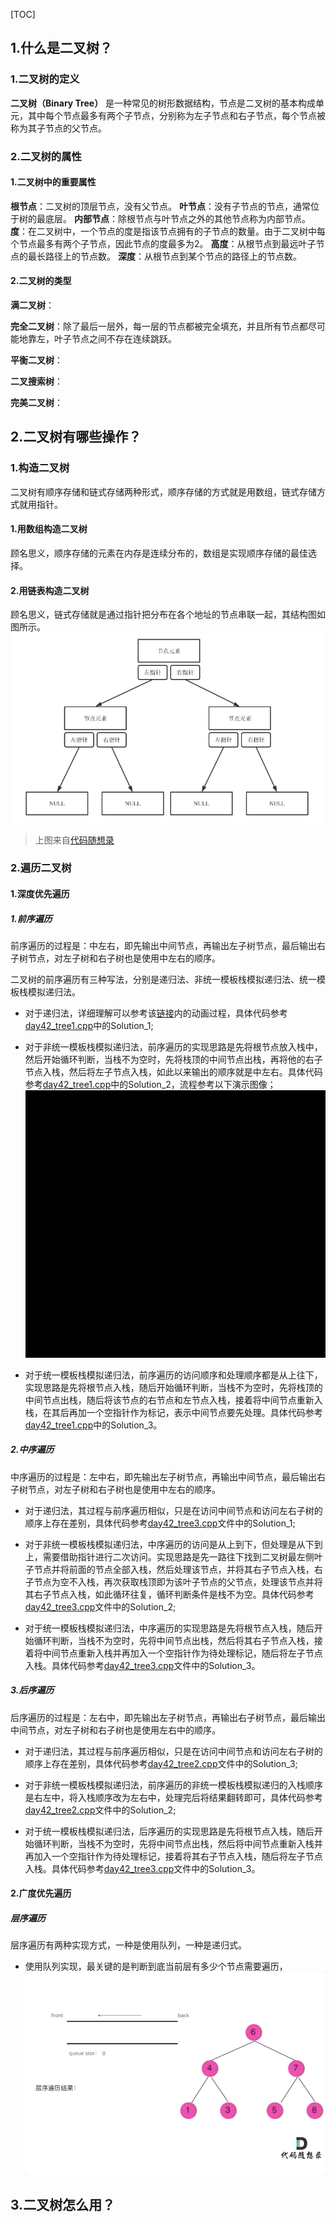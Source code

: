 [TOC]

## 1.什么是二叉树？
### 1.二叉树的定义

**二叉树（Binary Tree）** 是一种常见的树形数据结构，节点是二叉树的基本构成单元，其中每个节点最多有两个子节点，分别称为左子节点和右子节点，每个节点被称为其子节点的父节点。

### 2.二叉树的属性
#### 1.二叉树中的重要属性
**根节点**：二叉树的顶层节点，没有父节点。
**叶节点**：没有子节点的节点，通常位于树的最底层。
**内部节点**：除根节点与叶节点之外的其他节点称为内部节点。
**度**：在二叉树中，一个节点的度是指该节点拥有的子节点的数量。由于二叉树中每个节点最多有两个子节点，因此节点的度最多为2。
**高度**：从根节点到最远叶子节点的最长路径上的节点数。
**深度**：从根节点到某个节点的路径上的节点数。

#### 2.二叉树的类型
**满二叉树**：

**完全二叉树**：除了最后一层外，每一层的节点都被完全填充，并且所有节点都尽可能地靠左，叶子节点之间不存在连续跳跃。

**平衡二叉树**：

**二叉搜索树**：

**完美二叉树**：

## 2.二叉树有哪些操作？
### 1.构造二叉树
二叉树有顺序存储和链式存储两种形式，顺序存储的方式就是用数组，链式存储方式就用指针。

#### 1.用数组构造二叉树
顾名思义，顺序存储的元素在内存是连续分布的，数组是实现顺序存储的最佳选择。

#### 2.用链表构造二叉树
顾名思义，链式存储就是通过指针把分布在各个地址的节点串联一起，其结构图如图所示。
![alt text](image.png)

>上图来自[代码随想录](https://programmercarl.com/%E4%BA%8C%E5%8F%89%E6%A0%91%E7%90%86%E8%AE%BA%E5%9F%BA%E7%A1%80.html#%E4%BA%8C%E5%8F%89%E6%A0%91%E7%9A%84%E5%AD%98%E5%82%A8%E6%96%B9%E5%BC%8F)

### 2.遍历二叉树
#### 1.深度优先遍历

##### 1.前序遍历
前序遍历的过程是：中左右，即先输出中间节点，再输出左子树节点，最后输出右子树节点，对左子树和右子树也是使用中左右的顺序。

二叉树的前序遍历有三种写法，分别是递归法、非统一模板栈模拟递归法、统一模板栈模拟递归法。
+ 对于递归法，详细理解可以参考该[链接](https://www.bilibili.com/video/BV1Ky41187qT/?spm_id_from=333.337.search-card.all.click&vd_source=6e3b9dd8c091f937c5139a3c3edb569d)内的动画过程，具体代码参考[day42_tree1.cpp](day42_tree1.cpp)中的Solution_1;
+ 对于非统一模板栈模拟递归法，前序遍历的实现思路是先将根节点放入栈中，然后开始循环判断，当栈不为空时，先将栈顶的中间节点出栈，再将他的右子节点入栈，然后将左子节点入栈，如此以来输出的顺序就是中左右。具体代码参考[day42_tree1.cpp](day42_tree1.cpp)中的Solution_2，流程参考以下演示图像；
![alt text](二叉树前序遍历（迭代法）.gif)

+ 对于统一模板栈模拟递归法，前序遍历的访问顺序和处理顺序都是从上往下，实现思路是先将根节点入栈，随后开始循环判断，当栈不为空时，先将栈顶的中间节点出栈，随后将该节点的右节点和左节点入栈，接着将中间节点重新入栈，在其后再加一个空指针作为标记，表示中间节点要先处理。具体代码参考[day42_tree1.cpp](day42_tree1.cpp)中的Solution_3。

##### 2.中序遍历
中序遍历的过程是：左中右，即先输出左子树节点，再输出中间节点，最后输出右子树节点，对左子树和右子树也是使用中左右的顺序。
+ 对于递归法，其过程与前序遍历相似，只是在访问中间节点和访问左右子树的顺序上存在差别，具体代码参考[day42_tree3.cpp](day42_tree3.cpp)文件中的Solution_1;
+ 对于非统一模板栈模拟递归法，中序遍历的访问是从上到下，但处理是从下到上，需要借助指针进行二次访问。实现思路是先一路往下找到二叉树最左侧叶子节点并将前面的节点全部入栈，然后处理该节点，并将其右子节点入栈，右子节点为空不入栈，再次获取栈顶即为该叶子节点的父节点，处理该节点并将其右子节点入栈，如此循环往复，循环判断条件是栈不为空。具体代码参考[day42_tree3.cpp](day42_tree3.cpp)文件中的Solution_2;

+ 对于统一模板栈模拟递归法，中序遍历的实现思路是先将根节点入栈，随后开始循环判断，当栈不为空时，先将中间节点出栈，然后将其右子节点入栈，接着将中间节点重新入栈并再加入一个空指针作为待处理标记，随后将左子节点入栈。具体代码参考[day42_tree3.cpp](day42_tree3.cpp)文件中的Solution_3。

##### 3.后序遍历
后序遍历的过程是：左右中，即先输出左子树节点，再输出右子树节点，最后输出中间节点，对左子树和右子树也是使用左右中的顺序。
+ 对于递归法，其过程与前序遍历相似，只是在访问中间节点和访问左右子树的顺序上存在差别，具体代码参考[day42_tree2.cpp](day42_tree2.cpp)文件中的Solution_3;

+ 对于非统一模板栈模拟递归法，前序遍历的非统一模板栈模拟递归的入栈顺序是右左中，将入栈顺序改为左右中，处理完后将结果翻转即可，具体代码参考[day42_tree2.cpp](day42_tree2.cpp)文件中的Solution_2;

+ 对于统一模板栈模拟递归法，后序遍历的实现思路是先将根节点入栈，随后开始循环判断，当栈不为空时，先将中间节点出栈，然后将中间节点重新入栈并再加入一个空指针作为待处理标记，接着将其右子节点入栈，随后将左子节点入栈。具体代码参考[day42_tree3.cpp](day42_tree3.cpp)文件中的Solution_3。

#### 2.广度优先遍历
##### 层序遍历
层序遍历有两种实现方式，一种是使用队列，一种是递归式。
+ 使用队列实现，最关键的是判断到底当前层有多少个节点需要遍历，
![层序遍历](102二叉树的层序遍历.gif)

## 3.二叉树怎么用？
